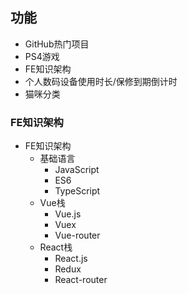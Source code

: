 ## 功能
- GitHub热门项目
- PS4游戏
- FE知识架构
- 个人数码设备使用时长/保修到期倒计时
- 猫咪分类

### FE知识架构
- FE知识架构
  - 基础语言
    - JavaScript
    - ES6
    - TypeScript
  - Vue栈
    - Vue.js 
    - Vuex 
    - Vue-router
  - React栈
    - React.js
    - Redux
    - React-router